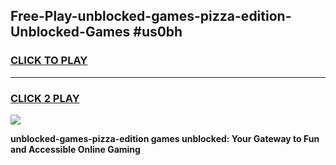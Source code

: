 
## Free-Play-unblocked-games-pizza-edition-Unblocked-Games #us0bh
<h3>
<a href="https://news.freeplayer.one?title=unblocked-games-pizza-edition&ref=8M">CLICK TO PLAY</a></h3>
<hr>

<h3>
<a href="https://news.freeplayer.one?title=unblocked-games-pizza-edition&ref=8M">CLICK 2 PLAY</a>
  
</h3>

<a href="https://news.freeplayer.one?title=unblocked-games-pizza-edition&ref=8M"><img src="https://clearcache.store/games.png"></a>


**unblocked-games-pizza-edition games unblocked: Your Gateway to Fun and Accessible Online Gaming**
